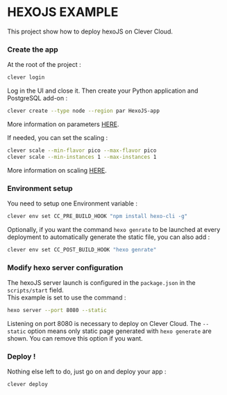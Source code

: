 # HEXOJS EXAMPLE

This project show how to deploy hexoJS on Clever Cloud.

### Create the app

At the root of the project :

```bash
clever login
```

Log in the UI and close it. Then create your Python application and PostgreSQL add-on :

```bash
clever create --type node --region par HexoJS-app
```

More information on parameters [HERE]([https://www.clever-cloud.com/doc/clever-tools/create/](https://www.clever-cloud.com/developers/doc/cli/create/)).

If needed, you can set the scaling :

```bash
clever scale --min-flavor pico --max-flavor pico
clever scale --min-instances 1 --max-instances 1
```

More information on scaling [HERE](https://www.clever-cloud.com/developers/doc/cli/manage/#scalability).

### Environment setup

You need to setup one Environment variable :

```bash
clever env set CC_PRE_BUILD_HOOK "npm install hexo-cli -g"
```

Optionally, if you want the command `hexo genrate` to be launched at every deployment to automatically generate the static file, you can also add :

```bash
clever env set CC_POST_BUILD_HOOK "hexo genrate"
```

### Modify hexo server configuration

The hexoJS server launch is configured in the `package.json` in the `scripts/start` field.  
This example is set to use the command :

```bash
hexo server --port 8080 --static
```

Listening on port 8080 is necessary to deploy on Clever Cloud. 
The `--static` option means only static page generated with `hexo generate` are shown. You can remove this option if you want.

### Deploy !

Nothing else left to do, just go on and deploy your app :

```bash
clever deploy
```



